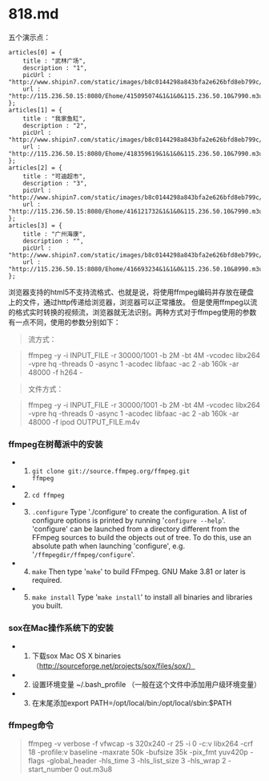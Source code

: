 818.md
======

五个演示点：

    articles[0] = {
        title : "武林广场",
        description : "1",
        picUrl : "http://www.shipin7.com/static/images/b8c0144298a843bfa2e626bfd8eb799c/bea2ee9bac6acd692d1d9962d027620f/1_web.jpeg",
        url : "http://115.236.50.15:8080/Ehome/415095074&1&1&0&115.236.50.10&7990.m3u8"
    };
    articles[1] = {
        title : "我家鱼缸",
        description : "2",
        picUrl : "http://www.shipin7.com/static/images/b8c0144298a843bfa2e626bfd8eb799c/9816556e25703fac10e287d788e6c092/1_web.jpeg",
        url : "http://115.236.50.15:8080/Ehome/418359619&1&1&0&115.236.50.10&7990.m3u8"
    };
    articles[2] = {
        title : "可迪超市",
        description : "3",
        picUrl : "http://www.shipin7.com/static/images/b8c0144298a843bfa2e626bfd8eb799c/bc1eed135f9d0e7cb91d437d7336fe9f/1_web.jpeg",
        url : "http://115.236.50.15:8080/Ehome/416121732&1&1&0&115.236.50.10&7990.m3u8"
    };
    articles[3] = {
        title : "广州海康",
        description : "",
        picUrl : "http://www.shipin7.com/static/images/b8c0144298a843bfa2e626bfd8eb799c/8ee83abdc80c58e295044970895b8595/1_web.jpeg",
        url : "http://115.236.50.15:8080/Ehome/416693234&1&1&0&115.236.50.10&8990.m3u8"
    };
    
    


浏览器支持的html5不支持流格式、也就是说，将使用ffmpeg编码并存放在硬盘上的文件，通过http传递给浏览器，浏览器可以正常播放。
但是使用ffmpeg以流的格式实时转换的视频流，浏览器就无法识别。两种方式对于ffmpeg使用的参数有一点不同，使用的参数分别如下：

> 流方式：

> ffmpeg -y -i INPUT_FILE -r 30000/1001 -b 2M -bt 4M -vcodec libx264 -vpre hq -threads 0 -async 1 -acodec libfaac -ac 2 
-ab 160k -ar 48000 -f h264 -

> 文件方式：

> ffmpeg -y -i INPUT_FILE -r 30000/1001 -b 2M -bt 4M -vcodec libx264 -vpre hq -threads 0 -async 1 -acodec libfaac -ac 2 
-ab 160k -ar 48000 -f ipod OUTPUT_FILE.m4v


### ffmpeg在树莓派中的安装

* 1. <code>git clone git://source.ffmpeg.org/ffmpeg.git ffmpeg</code>
* 2. <code>cd ffmpeg</code>
* 3. <code>.configure</code> Type './configure' to create the configuration. A list of configure options is printed 
by running '<code>configure --help</code>'. 'configure' can be launched from a directory different from the FFmpeg sources to 
build the objects out of tree. To do this, use an absolute path when launching 'configure', e.g. 
'<code>/ffmpegdir/ffmpeg/configure</code>'.
* 4. <code>make</code> Then type '<code>make</code>' to build FFmpeg. GNU Make 3.81 or later is required.
* 5. <code>make install</code> Type '<code>make install</code>' to install all binaries and libraries you built.

### sox在Mac操作系统下的安装

* 1. 下载sox Mac OS X binaries（http://sourceforge.net/projects/sox/files/sox/）
* 2. 设置环境变量 ~/.bash_profile （一般在这个文件中添加用户级环境变量）
* 3. 在末尾添加export PATH=/opt/local/bin:/opt/local/sbin:$PATH

### ffmpeg命令
> ffmpeg -v verbose -f vfwcap  -s 320x240 -r 25 -i 0 -c:v libx264 -crf 18 -profile:v baseline -maxrate 50k -bufsize 35k 
-pix_fmt yuv420p  -flags -global_header -hls_time 3 -hls_list_size 3 -hls_wrap 2 -start_number 0 out.m3u8


